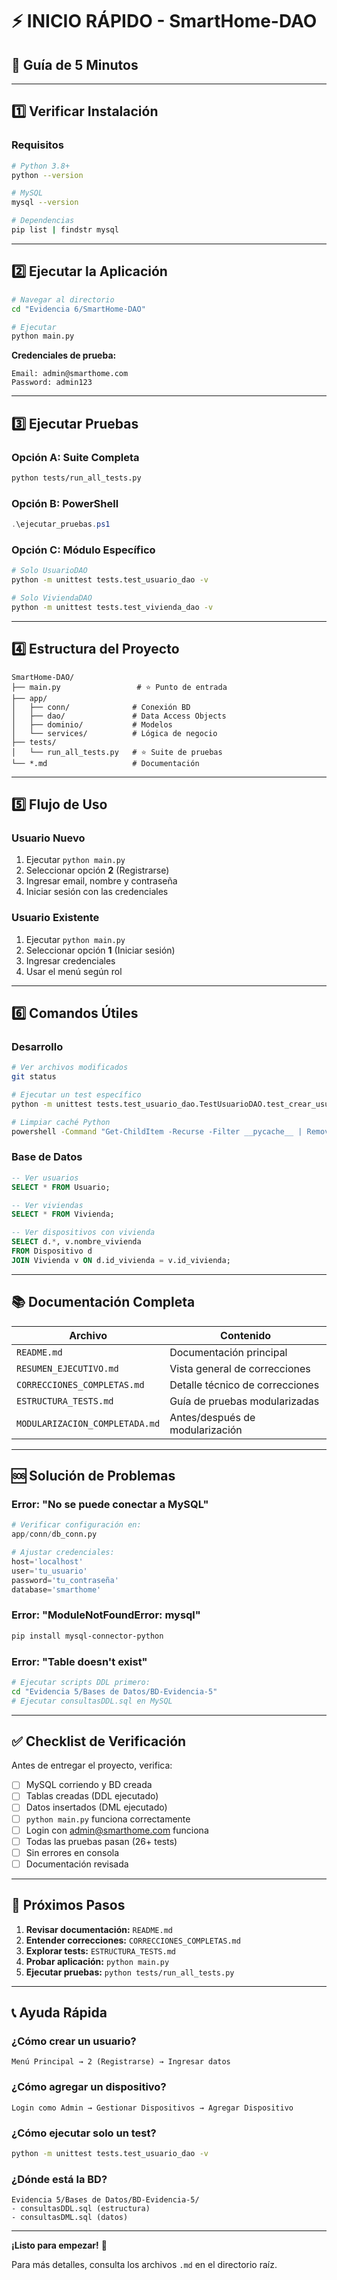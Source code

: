 # ⚡ INICIO RÁPIDO - SmartHome-DAO

## 🎯 Guía de 5 Minutos

---

## 1️⃣ Verificar Instalación

### Requisitos
```bash
# Python 3.8+
python --version

# MySQL
mysql --version

# Dependencias
pip list | findstr mysql
```

---

## 2️⃣ Ejecutar la Aplicación

```bash
# Navegar al directorio
cd "Evidencia 6/SmartHome-DAO"

# Ejecutar
python main.py
```

**Credenciales de prueba:**
```
Email: admin@smarthome.com
Password: admin123
```

---

## 3️⃣ Ejecutar Pruebas

### Opción A: Suite Completa
```bash
python tests/run_all_tests.py
```

### Opción B: PowerShell
```powershell
.\ejecutar_pruebas.ps1
```

### Opción C: Módulo Específico
```bash
# Solo UsuarioDAO
python -m unittest tests.test_usuario_dao -v

# Solo ViviendaDAO
python -m unittest tests.test_vivienda_dao -v
```

---

## 4️⃣ Estructura del Proyecto

```
SmartHome-DAO/
├── main.py                 # ⭐ Punto de entrada
├── app/
│   ├── conn/              # Conexión BD
│   ├── dao/               # Data Access Objects
│   ├── dominio/           # Modelos
│   └── services/          # Lógica de negocio
├── tests/
│   └── run_all_tests.py   # ⭐ Suite de pruebas
└── *.md                   # Documentación
```

---

## 5️⃣ Flujo de Uso

### Usuario Nuevo
1. Ejecutar `python main.py`
2. Seleccionar opción **2** (Registrarse)
3. Ingresar email, nombre y contraseña
4. Iniciar sesión con las credenciales

### Usuario Existente
1. Ejecutar `python main.py`
2. Seleccionar opción **1** (Iniciar sesión)
3. Ingresar credenciales
4. Usar el menú según rol

---

## 6️⃣ Comandos Útiles

### Desarrollo
```bash
# Ver archivos modificados
git status

# Ejecutar un test específico
python -m unittest tests.test_usuario_dao.TestUsuarioDAO.test_crear_usuario -v

# Limpiar caché Python
powershell -Command "Get-ChildItem -Recurse -Filter __pycache__ | Remove-Item -Recurse -Force"
```

### Base de Datos
```sql
-- Ver usuarios
SELECT * FROM Usuario;

-- Ver viviendas
SELECT * FROM Vivienda;

-- Ver dispositivos con vivienda
SELECT d.*, v.nombre_vivienda 
FROM Dispositivo d 
JOIN Vivienda v ON d.id_vivienda = v.id_vivienda;
```

---

## 📚 Documentación Completa

| Archivo | Contenido |
|---------|-----------|
| `README.md` | Documentación principal |
| `RESUMEN_EJECUTIVO.md` | Vista general de correcciones |
| `CORRECCIONES_COMPLETAS.md` | Detalle técnico de correcciones |
| `ESTRUCTURA_TESTS.md` | Guía de pruebas modularizadas |
| `MODULARIZACION_COMPLETADA.md` | Antes/después de modularización |

---

## 🆘 Solución de Problemas

### Error: "No se puede conectar a MySQL"
```python
# Verificar configuración en:
app/conn/db_conn.py

# Ajustar credenciales:
host='localhost'
user='tu_usuario'
password='tu_contraseña'
database='smarthome'
```

### Error: "ModuleNotFoundError: mysql"
```bash
pip install mysql-connector-python
```

### Error: "Table doesn't exist"
```bash
# Ejecutar scripts DDL primero:
cd "Evidencia 5/Bases de Datos/BD-Evidencia-5"
# Ejecutar consultasDDL.sql en MySQL
```

---

## ✅ Checklist de Verificación

Antes de entregar el proyecto, verifica:

- [ ] MySQL corriendo y BD creada
- [ ] Tablas creadas (DDL ejecutado)
- [ ] Datos insertados (DML ejecutado)
- [ ] `python main.py` funciona correctamente
- [ ] Login con admin@smarthome.com funciona
- [ ] Todas las pruebas pasan (26+ tests)
- [ ] Sin errores en consola
- [ ] Documentación revisada

---

## 🎯 Próximos Pasos

1. **Revisar documentación:** `README.md`
2. **Entender correcciones:** `CORRECCIONES_COMPLETAS.md`
3. **Explorar tests:** `ESTRUCTURA_TESTS.md`
4. **Probar aplicación:** `python main.py`
5. **Ejecutar pruebas:** `python tests/run_all_tests.py`

---

## 📞 Ayuda Rápida

### ¿Cómo crear un usuario?
```
Menú Principal → 2 (Registrarse) → Ingresar datos
```

### ¿Cómo agregar un dispositivo?
```
Login como Admin → Gestionar Dispositivos → Agregar Dispositivo
```

### ¿Cómo ejecutar solo un test?
```bash
python -m unittest tests.test_usuario_dao -v
```

### ¿Dónde está la BD?
```
Evidencia 5/Bases de Datos/BD-Evidencia-5/
- consultasDDL.sql (estructura)
- consultasDML.sql (datos)
```

---

**¡Listo para empezar!** 🚀

Para más detalles, consulta los archivos `.md` en el directorio raíz.
